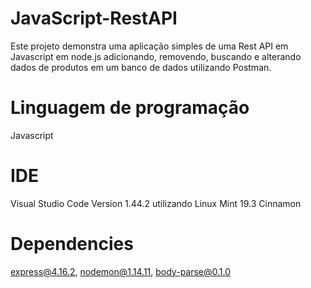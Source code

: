 # JavaScript-RestAPI
Este projeto demonstra uma aplicação simples de uma Rest API em Javascript em node.js adicionando, removendo, buscando e alterando dados de produtos em um banco de dados utilizando Postman.

# Linguagem de programação
Javascript 

# IDE
Visual Studio Code Version 1.44.2 utilizando Linux Mint 19.3 Cinnamon

# Dependencies
express@4.16.2, nodemon@1.14.11, body-parse@0.1.0





